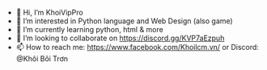 - 👋 Hi, I’m KhoiVipPro
- 👀 I’m interested in Python language and Web Design (also game)
- 🌱 I’m currently learning python, html & more
- 💞️ I’m looking to collaborate on https://discord.gg/KVP7aEzpuh
- 📫 How to reach me: https://www.facebook.com/Khoilcm.vn/ or Discord: @Khôi Bôi Trơn

<!---
--->
